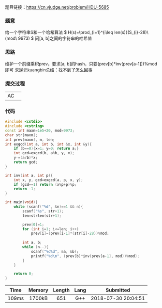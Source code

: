 题目链接：<https://cn.vjudge.net/problem/HDU-5685>

### 题意
给一个字符串S和一个哈希算法 $ H(s)=\prod_{i=1}^{i\leq len(s)}(S_{i}-28)\ (mod\ 9973) $
问[a, b]之间的字符串的哈希值

### 思路
维护一个前缀乘积prev，要求[a, b]的hash，只要(prev[b]*inv(prev[a-1]))%mod即可
求逆元kuangbin总结：找不到了怎么回事

### 提交过程
|||
:-|:-
AC|

### 代码
```cpp
#include <cstdio>
#include <cstring>
const int maxn=1e5+20, mod=9973;
char str[maxn];
int prev[maxn], n, len;
int exgcd(int a, int b, int &x, int &y){
	if (b==0){x=1; y=0; return a;}
	int gcd=exgcd(b, a%b, y, x);
	y-=(a/b)*x;
	return gcd;
}

int inv(int a, int p){
	int x, y, gcd=exgcd(a, p, x, y);
	if (gcd==1) return (x%p+p)%p;
	return -1;
}

int main(void){
	while (scanf("%d", &n)==1 && n){
		scanf("%s", str+1);
		len=strlen(str+1);

		prev[0]=1;
		for (int i=1; i<=len; i++)
			prev[i]=(prev[i-1]*(str[i]-28))%mod;
		
		int a, b;
		while (n--){
			scanf("%d%d", &a, &b);
			printf("%d\n", (prev[b]*inv(prev[a-1], mod))%mod);
		}
	}

	return 0;
}
```

Time|Memory|Length|Lang|Submitted
:-:|:-:|:-:|:-:|:-:
109ms|1700kB|651|G++|2018-07-30 20:04:51